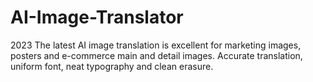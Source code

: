 # AI-Image-Translator
2023 The latest AI image translation is excellent for marketing images, posters and e-commerce main and detail images. Accurate translation, uniform font, neat typography and clean erasure.
